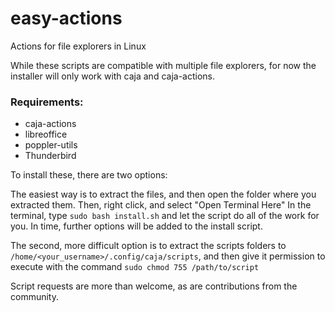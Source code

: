# easy-actions
Actions for file explorers in Linux

While these scripts are compatible with multiple file explorers, for now the 
installer will only work with caja and caja-actions. 

### Requirements:
* caja-actions
* libreoffice
* poppler-utils
* Thunderbird

To install these, there are two options: 

The easiest way is to extract the files, and then open the folder where you 
extracted them. Then, right click, and select "Open Terminal Here"
In the terminal, type ```sudo bash install.sh``` and let the script do all of the work for you.
In time, further options will be added to the install script.

The second, more difficult option is to extract the scripts folders to 
```/home/<your_username>/.config/caja/scripts```, and then give it permission to execute 
with the command ```sudo chmod 755 /path/to/script```

Script requests are more than welcome, as are contributions from the community.
